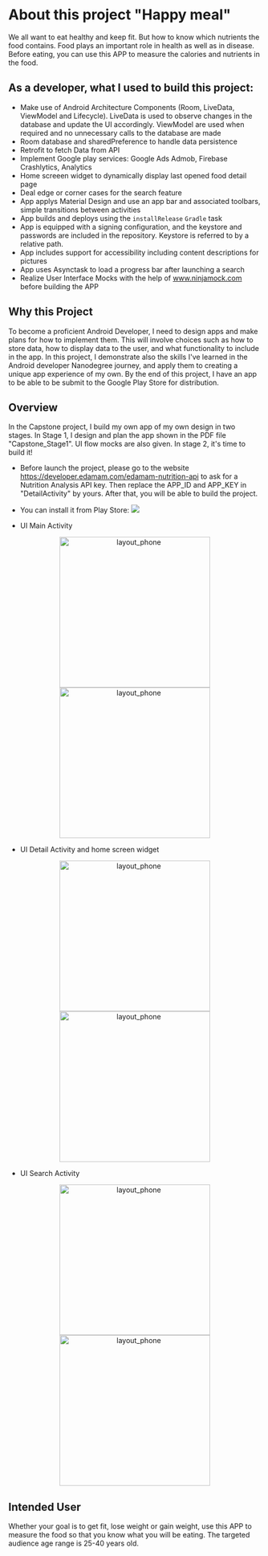 # About this project "Happy meal"
We all want to eat healthy and keep fit. But how to know which nutrients the food contains. Food plays an important role in health as well as in disease. Before eating, you can use this APP to measure the calories and nutrients in the food.

## As a developer, what I used to build this project:
- Make use of Android Architecture Components (Room, LiveData, ViewModel and Lifecycle). LiveData is used to observe changes in the database and update the UI accordingly. ViewModel are used when required and no unnecessary calls to the database are made
- Room database and sharedPreference to handle data persistence
- Retrofit to fetch Data from API
- Implement Google play services: Google Ads Admob, Firebase Crashlytics, Analytics
- Home screeen widget to dynamically display last opened food detail page
- Deal edge or corner cases for the search feature
- App applys Material Design and use an app bar and associated toolbars, simple transitions between activities
- App builds and deploys using the `installRelease`  `Gradle` task
- App is equipped with a signing configuration, and the keystore and passwords are included in the repository. Keystore is referred to by a relative path.
- App includes support for accessibility including content descriptions for pictures
- App uses Asynctask to load a progress bar after launching a search
- Realize User Interface Mocks with the help of www.ninjamock.com before building the APP

## Why this Project

To become a proficient Android Developer, I need to design apps and make plans for how to implement them. This will involve choices such as how to store data, how to display data to the user, and what functionality to include in the app.
In this project, I demonstrate also the skills I've learned in the Android developer Nanodegree journey, and apply them to creating a unique app experience of my own. By the end of this project, I  have an app to be able to be submit to the Google Play Store for distribution.

## Overview
In the Capstone project, I  build my own app of my own design in two stages. In Stage 1, I design and plan the app shown in the PDF file "Capstone_Stage1". UI flow mocks are also given. 
In stage 2, it's time to build it!

- Before launch the project, please go to the website https://developer.edamam.com/edamam-nutrition-api to ask for a Nutrition Analysis API key.
Then replace the APP_ID and APP_KEY in "DetailActivity" by yours. After that, you will be able to build the project.

- You can install it from Play Store:
[<img src="https://github.com/mcf1727/happy_meal/blob/master/photos/play-store-badge.png">](https://play.google.com/store/apps/details?id=com.elisof.fr.happymeal)

- UI Main Activity
<div align="center">
    <img width="300" alt="layout_phone" src="https://github.com/mcf1727/happy_meal/blob/master/photos/photo1.jpg"/>     <img width="300" alt="layout_phone" src="https://github.com/mcf1727/happy_meal/blob/master/photos/photo2.jpg"/>
</div>

- UI Detail Activity and home screen widget
<div align="center">
    <img width="300" alt="layout_phone" src="https://github.com/mcf1727/happy_meal/blob/master/photos/photo4.jpg"/>     <img width="300" alt="layout_phone" src="https://github.com/mcf1727/happy_meal/blob/master/photos/photo5.jpg"/>
</div>

- UI Search Activity
<div align="center">
    <img width="300" alt="layout_phone" src="https://github.com/mcf1727/happy_meal/blob/master/photos/photo3.jpg"/>     <img width="300" alt="layout_phone" src="https://github.com/mcf1727/happy_meal/blob/master/photos/photo6.jpg"/>
</div>

## Intended User
Whether your goal is to get fit, lose weight or gain weight, use this APP to measure the food so that you know what you will be eating.
The targeted audience age range is 25-40 years old.